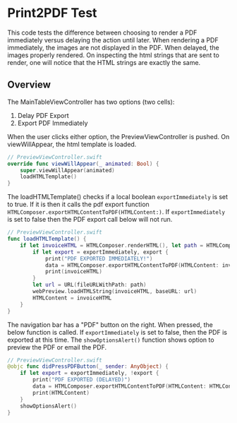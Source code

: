 # Print2PDF Test

This code tests the difference between choosing to render a PDF immediately versus delaying the action until later. When rendering a PDF immediately, the images are not displayed in the PDF. When delayed, the images properly rendered. On inspecting the html strings that are sent to render, one will notice that the HTML strings are exactly the same.

## Overview 
The MainTableViewController has two options (two cells): 
1) Delay PDF Export
2) Export PDF Immediately

When the user clicks either option, the PreviewViewController is pushed. On viewWillAppear, the html template is loaded.
```swift
// PreviewViewController.swift
override func viewWillAppear(_ animated: Bool) {
    super.viewWillAppear(animated)
    loadHTMLTemplate()
}
```

The loadHTMLTemplate() checks if a local boolean `exportImmediately` is set to true. If it is then it calls the pdf export function `HTMLComposer.exportHTMLContentToPDF(HTMLContent:)`. If `exportImmediately` is set to false then the PDF export call below will not run.
```swift
// PreviewViewController.swift
func loadHTMLTemplate() {
    if let invoiceHTML = HTMLComposer.renderHTML(), let path = HTMLComposer.pathToHTMLTemplate {
        if let export = exportImmediately, export {
            print("PDF EXPORTED IMMEDIATELY!")
            data = HTMLComposer.exportHTMLContentToPDF(HTMLContent: invoiceHTML)
            print(invoiceHTML)
        }
        let url = URL(fileURLWithPath: path)
        webPreview.loadHTMLString(invoiceHTML, baseURL: url)
        HTMLContent = invoiceHTML
    }
}
```

The navigation bar has a "PDF" button on the right. When pressed, the below function is called. If `exportImmediately` is set to false, then the PDF is exported at this time. The `showOptionsAlert()` function shows option to preview the PDF or email the PDF.
```swift
// PreviewViewController.swift
@objc func didPressPDFButton(_ sender: AnyObject) {
    if let export = exportImmediately, !export {
        print("PDF EXPORTED (DELAYED)")
        data = HTMLComposer.exportHTMLContentToPDF(HTMLContent: HTMLContent)
        print(HTMLContent)
    }
    showOptionsAlert()
}
```
